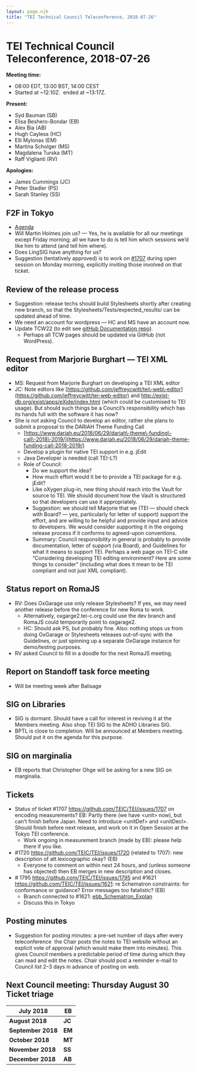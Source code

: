 ```yaml
---
layout: page.njk
title: "TEI Technical Council Teleconference, 2018-07-26"
---
```

# TEI Technical Council Teleconference, 2018-07-26
**Meeting time:**


* 08:00 EDT, 13:00 BST, 14:00 CEST
* Started at \~12:10Z.  ended at \~13:17Z.


**Present:**
* Syd Bauman (SB)
* Elisa Beshero\-Bondar (EB)
* Alex Bia (AB)
* Hugh Cayless (HC)
* Elli Mylonas (EM)
* Martina Scholger (MS)
* Magdalena Turska (MT)
* Raff Viglianti (RV)


**Apologies:**
* James Cummings (JC)
* Peter Stadler (PS)
* Sarah Stanley (SS)


F2F in Tokyo
------------


* [Agenda](https://tei-c.org/activities/council/meetings/tei-technical-council-f2f-tokyo-2018-09-07-08/)
* Will Martin Holmes join us? — Yes, he is available for all our meetings except Friday morning; all we have to do is tell him which sessions we’d like him to attend (and tell him where).
* Does LingSIG have anything for us?
* Suggestion (tentatively approved) is to work on [\#1707](https://github.com/TEIC/TEI/issues/1707) during open session on Monday morning, explicitly inviting those involved on that ticket.


Review of the release process
-----------------------------


* Suggestion: release techs should build Stylesheets shortly after creating new branch, so that the Stylesheets/Tests/expected\_results/ can be updated ahead of time.
* We need an account for wordpress — HC and MS have an account now.
* Update TCW22 (to edit see [gitHub Documentation repo](https://github.com/TEIC/Documentation)).
	+ Perhaps all TCW pages should be updated via GitHub (not WordPress).


Request from Marjorie Burghart — TEI XML editor
-----------------------------------------------


* MS: Request from Marjorie Burghart on developing a TEI XML editor
* JC: Note editors like [https://github.com/jeffreycwitt/tei\-web\-editor](https://github.com/jeffreycwitt/tei-web-editor) and [http://exist\-db.org/exist/apps/eXide/index.html](http://exist-db.org/exist/apps/eXide/index.html) (which could be customised to TEI usage). But should such things be a Council’s responsibility which has its hands full with the software it has now?
* She is not asking Council to develop an editor, rather she plans to submit a proposal to the DARIAH Theme Funding Call
	+ [https://www.dariah.eu/2018/06/29/dariah\-theme\-funding\-call\-2018\-2019/](https://www.dariah.eu/2018/06/29/dariah-theme-funding-call-2018-2019/)
	+ Develop a plugin for native TEI support in e.g. jEdit
	+ Java Developer is needed (call TEI\-L?)
	+ Role of Council:
		- Do we support the idea?
		- How much effort would it be to provide a TEI package for e.g. jEdit?
		- Like oXygen plug\-in, new thing should reach into the Vault for source to TEI. We should document how the Vault is structured so that developers can use it appropriately.
		- Suggestion: we should tell Marjorie that we (TEI — should check with Board? — yes, particularly for letter of support) support the effort, and are willing to be helpful and provide input and advice to developers. We would consider supporting it in the ongoing release process if it conforms to agreed\-upon conventions.
		- Summary: Council responsibility in general is probably to provide documentation, letter of support (via Board), and Guidelines for what it means to support TEI. Perhaps a web page on TEI\-C site “Considering developing TEI editing environment? Here are some things to consider” (including what does it mean to be TEI compliant and not just XML compliant).


Status report on RomaJS
-----------------------


* RV: Does OxGarage use only release Stylesheets? If yes, we may need another release before the conference for new Roma to work.
	+ Alternatively, oxgarge2\.tei\-c.org could use the dev branch and RomaJS could temporarily point to oxgarage2\.
	+ HC: Should ask PS, but probably fine. Also: nothing stops us from doing OxGarage or Stylesheets releases out\-of\-sync with the Guidelines, or just spinning up a separate OxGarage instance for demo/testing purposes.
* RV asked Council to fill in a doodle for the next RomaJS meeting.


Report on Standoff task force meeting
-------------------------------------


* Will be meeting week after Balisage


SIG on Libraries
----------------


* SIG is dormant. Should have a call for interest in reviving it at the Members meeting. Also shop TEI SIG to the ADHO Libraries SIG.
* BPTL is close to completion. Will be announced at Members meeting. Should put it on the agenda for this purpose.


SIG on marginalia
-----------------


* EB reports that Christopher Ohge will be asking for a new SIG on marginalia.


Tickets
-------


* Status of ticket \#1707 <https://github.com/TEIC/TEI/issues/1707> on encoding measurements? EB: Partly there (we have \<unit\> now), but can’t finish before Japan. Need to introduce \<unitDef\> and \<unitDecl\>. Should finish before next release, and work on it in Open Session at the Tokyo TEI conference.
	+ Work ongoing in measurement branch (made by EB): please help there if you like.
* \#1720 <https://github.com/TEIC/TEI/issues/1720> (related to 1707\): new description of att.lexicographic okay? (EB)
	+ Everyone to comment on within next 24 hours, and (unless someone has objected) then EB merges in new description and closes.
* \# 1795 <https://github.com/TEIC/TEI/issues/1795> and \#1621 <https://github.com/TEIC/TEI/issues/1621>: re Schematron constraints: for conformance or guidance? Error messages too fatalistic? (EB)
	+ Branch connected to \#1621: [ebb\_Schematron\_Explan](https://github.com/TEIC/TEI/compare/ebb_Schematron_Explan)
	+ Discuss this in Tokyo


Posting minutes
---------------


* Suggestion for posting minutes: a pre\-set number of days after every teleconference  the Chair posts the notes to TEI website without an explicit vote of approval (which would make them into minutes). This gives Council members a predictable period of time during which they can read and edit the notes. Chair should post a reminder e\-mail to Council list 2–3 days in advance of posting on web.


Next Council meeting: Thursday August 30
Ticket triage
-------------




| **July 2018** | **EB** |
| --- | --- |
| **August 2018** | **JC** |
| **September 2018** | **EM** |
| **October 2018** | **MT** |
| **November 2018** | **SS** |
| **December 2018** | **AB** |


 